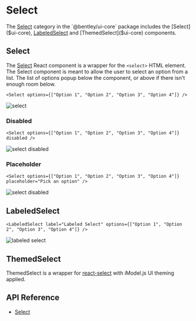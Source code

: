 # Select

The [Select]($ui-core:Select) category in the `@bentley/ui-core` package includes the
[Select]($ui-core), [LabeledSelect]($ui-core) and [ThemedSelect]($ui-core) components.

## Select

The [Select]($ui-core) React component is a wrapper for the `<select>` HTML element.
The Select component is meant to allow the user to select an option from a list.
The list of options popup below the component, or above if there isn't enough room below.

```tsx
<Select options={["Option 1", "Option 2", "Option 3", "Option 4"]} />
```

![select](./images/Select.png "Select")

### Disabled

```tsx
<Select options={["Option 1", "Option 2", "Option 3", "Option 4"]} disabled />
```

![select disabled](./images/SelectDisabled.png "Disabled Select")

### Placeholder

```tsx
<Select options={["Option 1", "Option 2", "Option 3", "Option 4"]} placeholder="Pick an option" />
```

![select disabled](./images/SelectPlaceholder.png "Select with placeholder")

## LabeledSelect

```tsx
<LabeledSelect label="Labeled Select" options={["Option 1", "Option 2", "Option 3", "Option 4"]} />
```

![labeled select](./images/LabeledSelect.png "Labeled Select")

## ThemedSelect

ThemedSelect is a wrapper for [react-select](https://www.npmjs.com/package/react-select) with iModel.js UI theming applied.

## API Reference

- [Select]($ui-core:Select)
